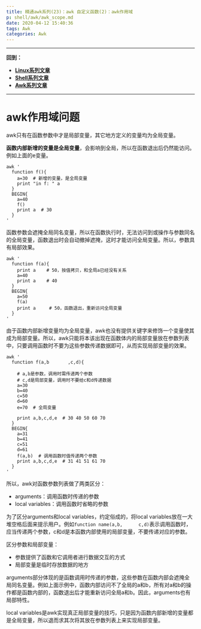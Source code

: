 ```yaml
---
title: 精通awk系列(23)：awk 自定义函数(2)：awk作用域
p: shell/awk/awk_scope.md
date: 2020-04-12 15:40:36
tags: Awk
categories: Awk
---
```


--------

**回到：**  
- **[Linux系列文章](/linux/index)**  
- **[Shell系列文章](/shell/index)**  
- **[Awk系列文章](/shell/awk/index)**  

--------

# awk作用域问题

awk只有在函数参数中才是局部变量，其它地方定义的变量均为全局变量。

**函数内部新增的变量是全局变量**，会影响到全局，所以在函数退出后仍然能访问。例如上面的e变量。

```
awk '
  function f(){
    a=30  # 新增的变量，是全局变量
    print "in f: " a
  }
  BEGIN{
    a=40
    f()
    print a  # 30
  }
'
```

函数参数会遮掩全局同名变量，所以在函数执行时，无法访问到或操作与参数同名的全局变量，函数退出时会自动撤掉遮掩，这时才能访问全局变量。所以，参数具有局部效果。

```
awk '
  function f(a){
    print a    # 50，按值拷贝，和全局a已经没有关系
    a=40
    print a    # 40
  }
  BEGIN{
    a=50
    f(a)
    print a     # 50，函数退出，重新访问全局变量
  }
'
```

由于函数内部新增变量均为全局变量，awk也没有提供关键字来修饰一个变量使其成为局部变量。所以，awk只能将本该出现在函数体内的局部变量放在参数列表中，只要调用函数时不要为这些参数传递数据即可，从而实现局部变量的效果。

```
awk '
  function f(a,b       ,c,d){
  
    # a,b是参数，调用时需传递两个参数
    # c,d是局部变量，调用时不要给c和d传递数据
    a=30
    b=40
    c=50
    d=60
    e=70  # 全局变量

    print a,b,c,d,e  # 30 40 50 60 70
  }
  BEGIN{
    a=31
    b=41
    c=51
    d=61
    f(a,b)  # 调用函数时值传递两个参数
    print a,b,c,d,e  # 31 41 51 61 70
  }
'
```

所以，awk对函数参数列表做了两类区分：  
- arguments：调用函数时传递的参数  
- local variables：调用函数时省略的参数  

为了区分arguments和local variables，约定俗成的，将local variables放在一大堆空格后面来提示用户。例如`function name(a,b,      c,d)`表示调用函数时，应当传递两个参数，c和d是本函数内部使用的局部变量，不要传递对应的参数。

区分参数和局部变量：  
- 参数提供了函数和它调用者进行数据交互的方式  
- 局部变量是临时存放数据的地方  

arguments部分体现的是函数调用时传递的参数，这些参数在函数内部会遮掩全局同名变量。例如上面示例中，函数内部访问不了全局的a和b，所有对a和b的操作都是函数内部的，函数退出后才能重新访问全局a和b。因此，arguments也有局部特性。

local variables是awk实现真正局部变量的技巧，只是因为函数内部新增的变量都是全局变量，所以退而求其次将其放在参数列表上来实现局部变量。